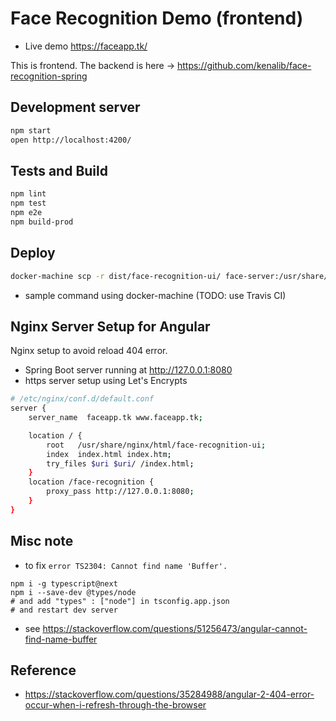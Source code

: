 # Face Recognition Demo (frontend)


* Live demo https://faceapp.tk/

This is frontend. The backend is here -> https://github.com/kenalib/face-recognition-spring


## Development server

```bash
npm start
open http://localhost:4200/
```

## Tests and Build

```bash
npm lint
npm test
npm e2e
npm build-prod
```

## Deploy

```bash
docker-machine scp -r dist/face-recognition-ui/ face-server:/usr/share/nginx/html/
```

* sample command using docker-machine (TODO: use Travis CI)

## Nginx Server Setup for Angular

Nginx setup to avoid reload 404 error.

* Spring Boot server running at http://127.0.0.1:8080
* https server setup using Let's Encrypts

```bash
# /etc/nginx/conf.d/default.conf
server {
    server_name  faceapp.tk www.faceapp.tk;

    location / {
        root   /usr/share/nginx/html/face-recognition-ui;
        index  index.html index.htm;
        try_files $uri $uri/ /index.html;
    }
    location /face-recognition {
        proxy_pass http://127.0.0.1:8080;
    }
}
```

## Misc note

* to fix `error TS2304: Cannot find name 'Buffer'.`

```
npm i -g typescript@next
npm i --save-dev @types/node
# and add "types" : ["node"] in tsconfig.app.json
# and restart dev server
```

* see https://stackoverflow.com/questions/51256473/angular-cannot-find-name-buffer

## Reference

* https://stackoverflow.com/questions/35284988/angular-2-404-error-occur-when-i-refresh-through-the-browser
